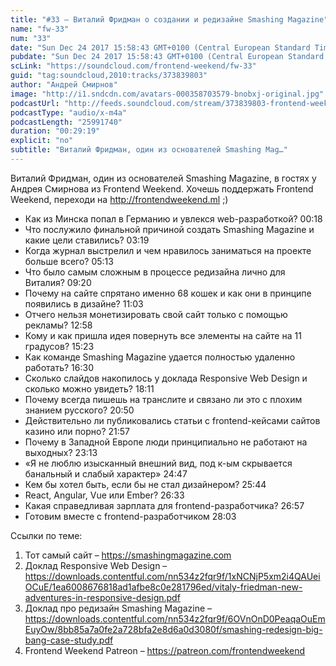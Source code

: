 ```yaml
---
title: "#33 – Виталий Фридман о создании и редизайне Smashing Magazine"
name: "fw-33"
num: "33"
date: "Sun Dec 24 2017 15:58:43 GMT+0100 (Central European Standard Time)"
pubdate: "Sun Dec 24 2017 15:58:43 GMT+0100 (Central European Standard Time)"
scLink: "https://soundcloud.com/frontend-weekend/fw-33"
guid: "tag:soundcloud,2010:tracks/373839803"
author: "Андрей Смирнов"
image: "http://i1.sndcdn.com/avatars-000358703579-bnobxj-original.jpg"
podcastUrl: "http://feeds.soundcloud.com/stream/373839803-frontend-weekend-fw-33.m4a"
podcastType: "audio/x-m4a"
podcastLength: "25991740"
duration: "00:29:19"
explicit: "no"
subtitle: "Виталий Фридман, один из основателей Smashing Mag…"
---
```

Виталий Фридман, один из основателей Smashing Magazine, в гостях у Андрея Смирнова из Frontend Weekend. Хочешь поддержать Frontend Weekend, переходи на http://frontendweekend.ml ;)

- Как из Минска попал в Германию и увлекся web-разработкой? 00:18
- Что послужило финальной причиной создать Smashing Magazine и какие цели ставились? 03:19
- Когда журнал выстрелил и чем нравилось заниматься на проекте больше всего? 05:13
- Что было самым сложным в процессе редизайна лично для Виталия? 09:20
- Почему на сайте спрятано именно 68 кошек и как они в принципе появились в дизайне? 11:03
- Отчего нельзя монетизировать свой сайт только с помощью рекламы? 12:58
- Кому и как пришла идея повернуть все элементы на сайте на 11 градусов? 15:23
- Как команде Smashing Magazine удается полностью удаленно работать? 16:30
- Сколько слайдов накопилось у доклада Responsive Web Design и сколько можно увидеть? 18:11
- Почему всегда пишешь на транслите и связано ли это с плохим знанием русского? 20:50
- Действительно ли публиковались статьи с frontend-кейсами сайтов казино или порно? 21:57
- Почему в Западной Европе люди принципиально не работают на выходных? 23:13
- «Я не люблю изысканный внешний вид, под к-ым скрывается банальный и слабый характер» 24:47
- Кем бы хотел быть, если бы не стал дизайнером? 25:44
- React, Angular, Vue или Ember? 26:33
- Какая справедливая зарплата для frontend-разработчика? 26:57
- Готовим вместе с frontend-разработчиком 28:03

Ссылки по теме:
1) Тот самый сайт – https://smashingmagazine.com
2) Доклад Responsive Web Design – https://downloads.contentful.com/nn534z2fqr9f/1xNCNjP5xm2i4QAUeiOCuE/1ea6008676818ad1afbe8c0e281796ed/vitaly-friedman-new-adventures-in-responsive-design.pdf
3) Доклад про редизайн Smashing Magazine – https://downloads.contentful.com/nn534z2fqr9f/6OVnOnD0PeaqaOuEmEuyOw/8bb85a7a0fe2a728bfa2e8d6a0d3080f/smashing-redesign-big-bang-case-study.pdf
2) Frontend Weekend Patreon – https://patreon.com/frontendweekend